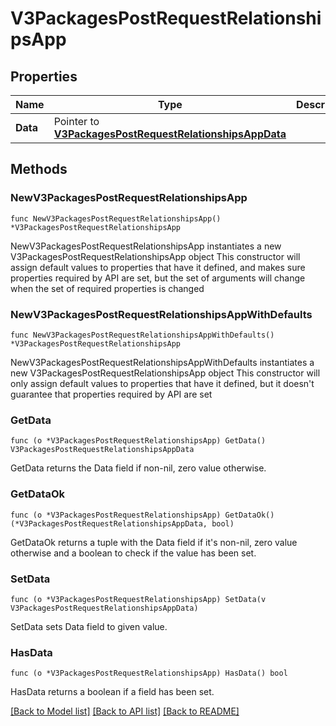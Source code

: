 # V3PackagesPostRequestRelationshipsApp

## Properties

Name | Type | Description | Notes
------------ | ------------- | ------------- | -------------
**Data** | Pointer to [**V3PackagesPostRequestRelationshipsAppData**](V3PackagesPostRequestRelationshipsAppData.md) |  | [optional] 

## Methods

### NewV3PackagesPostRequestRelationshipsApp

`func NewV3PackagesPostRequestRelationshipsApp() *V3PackagesPostRequestRelationshipsApp`

NewV3PackagesPostRequestRelationshipsApp instantiates a new V3PackagesPostRequestRelationshipsApp object
This constructor will assign default values to properties that have it defined,
and makes sure properties required by API are set, but the set of arguments
will change when the set of required properties is changed

### NewV3PackagesPostRequestRelationshipsAppWithDefaults

`func NewV3PackagesPostRequestRelationshipsAppWithDefaults() *V3PackagesPostRequestRelationshipsApp`

NewV3PackagesPostRequestRelationshipsAppWithDefaults instantiates a new V3PackagesPostRequestRelationshipsApp object
This constructor will only assign default values to properties that have it defined,
but it doesn't guarantee that properties required by API are set

### GetData

`func (o *V3PackagesPostRequestRelationshipsApp) GetData() V3PackagesPostRequestRelationshipsAppData`

GetData returns the Data field if non-nil, zero value otherwise.

### GetDataOk

`func (o *V3PackagesPostRequestRelationshipsApp) GetDataOk() (*V3PackagesPostRequestRelationshipsAppData, bool)`

GetDataOk returns a tuple with the Data field if it's non-nil, zero value otherwise
and a boolean to check if the value has been set.

### SetData

`func (o *V3PackagesPostRequestRelationshipsApp) SetData(v V3PackagesPostRequestRelationshipsAppData)`

SetData sets Data field to given value.

### HasData

`func (o *V3PackagesPostRequestRelationshipsApp) HasData() bool`

HasData returns a boolean if a field has been set.


[[Back to Model list]](../README.md#documentation-for-models) [[Back to API list]](../README.md#documentation-for-api-endpoints) [[Back to README]](../README.md)


